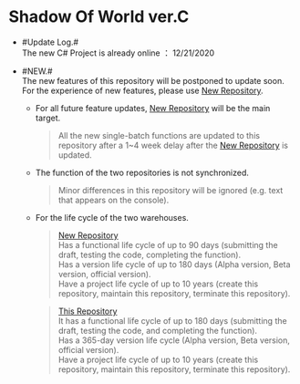 # Shadow Of World ver.C  
+ #Update Log.#  
  The new C# Project is already online ： 12/21/2020      
+ #NEW.#  
  The new features of this repository will be postponed to update soon.  
  For the experience of new features, please use [New Repository](https://github.com/bre97-web/ShadowOfWorld-CSharp).  
  
  * For all future feature updates, [New Repository](https://github.com/bre97-web/ShadowOfWorld-CSharp) will be the main target.  
    > All the new single-batch functions are updated to this repository after a 1~4 week delay after the [New Repository](https://github.com/bre97-web/ShadowOfWorld-CSharp) is updated.  
  
  * The function of the two repositories is not synchronized.  
    > Minor differences in this repository will be ignored (e.g. text that appears on the console).  
  
  * For the life cycle of the two warehouses.  
    > [New Repository](https://github.com/bre97-web/ShadowOfWorld-CSharp)  
        Has a functional life cycle of up to 90 days (submitting the draft, testing the code, completing the function).  
        Has a version life cycle of up to 180 days (Alpha version, Beta version, official version).  
        Have a project life cycle of up to 10 years (create this repository, maintain this repository, terminate this repository).  
  
    > [This Repository](https://github.com/bre97-web/ShadowOfWorld-C)  
        It has a functional life cycle of up to 180 days (submitting the draft, testing the code, and completing the function).  
        Has a 365-day version life cycle (Alpha version, Beta version, official version).  
        Have a project life cycle of up to 10 years (create this repository, maintain this repository, terminate this repository).  

    
